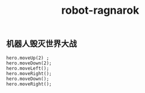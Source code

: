 ﻿---
layout: default
title: robot-ragnarok
---
## 机器人毁灭世界大战
```
hero.moveUp(2) ;
hero.moveDown(2);
hero.moveLeft();
hero.moveRight();
hero.moveDown();
hero.moveRight();
```
